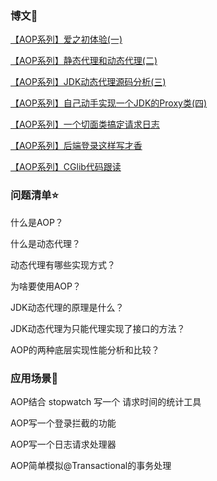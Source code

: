 
### 博文🌱

[【AOP系列】爱之初体验(一)](doc/【AOP系列】爱之初体验(一).md)

[【AOP系列】静态代理和动态代理(二)](doc/【AOP系列】静态代理和动态代理(二).md)

[【AOP系列】JDK动态代理源码分析(三)](doc/【AOP系列】JDK动态代理源码分析(三).md)

[【AOP系列】自己动手实现一个JDK的Proxy类(四)](doc/【AOP系列】自己动手实现一个JDK的Proxy类(四).md)

[【AOP系列】一个切面类搞定请求日志](doc/【AOP系列】一个切面类搞定请求日志.md)

[【AOP系列】后端登录这样写才香](doc/【AOP系列】后端登录这样写才香.md)

[【AOP系列】CGlib代码跟读](doc/【AOP系列】CGlib代码跟读.md)

### 问题清单⭐

什么是AOP？

什么是动态代理？

动态代理有哪些实现方式？

为啥要使用AOP？

JDK动态代理的原理是什么？

JDK动态代理为只能代理实现了接口的方法？

AOP的两种底层实现性能分析和比较？

### 应用场景🎉
AOP结合 stopwatch 写一个 请求时间的统计工具

AOP写一个登录拦截的功能

AOP写一个日志请求处理器

AOP简单模拟@Transactional的事务处理






